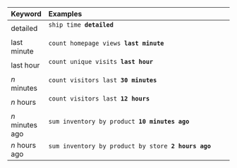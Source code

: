 <table>
   <colgroup>
      <col style="width:15%" />
      <col style="width:85%" />
   </colgroup>
   <thead class="thead" style="text-align:left;">
      <tr>
         <th>Keyword</th>
         <th>Examples</th>
      </tr>
   </thead>
   <tbody class="tbody">
      <tr>
         <td>detailed</td>
         <td>
            <code>ship time <b>detailed</b>
            </code>
         </td>
      </tr>
      <tr>
         <td>last minute</td>
         <td>
            <code>count homepage views <b>last minute</b>
            </code>
         </td>
      </tr>
      <tr>
         <td>last hour</td>
         <td>
            <code>count unique visits <b>last hour</b>
            </code>
         </td>
      </tr>
      <tr>
         <td><i>n</i> minutes</td>
         <td>
            <code>count visitors last <b>30 minutes</b>
            </code>
         </td>
      </tr>
      <tr>
         <td><i>n</i> hours</td>
         <td>
            <code>count visitors last <b>12 hours</b>
            </code>
         </td>
      </tr>
      <tr>
         <td><i>n</i> minutes ago</td>
         <td>
            <code>sum inventory by product <b>10 minutes ago</b>
            </code>
         </td>
      </tr>
      <tr>
         <td><i>n</i> hours ago</td>
         <td>
            <code>sum inventory by product by store <b>2 hours ago</b>
            </code>
         </td>
      </tr>
   </tbody>
</table>
